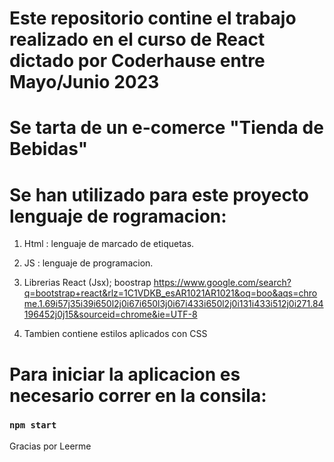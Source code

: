 # Este repositorio contine el trabajo realizado en el curso de React dictado por Coderhause entre Mayo/Junio 2023


# Se tarta de un e-comerce "Tienda de Bebidas" 

# Se han utilizado para este proyecto lenguaje de rogramacion:
1) Html : lenguaje de marcado de etiquetas.
2) JS : lenguaje de programacion.
3) Librerias React (Jsx); boostrap
   https://www.google.com/search?q=bootstrap+react&rlz=1C1VDKB_esAR1021AR1021&oq=boo&aqs=chrome.1.69i57j35i39i650l2j0i67i650l3j0i67i433i650l2j0i131i433i512j0i271.84196452j0j15&sourceid=chrome&ie=UTF-8

4) Tambien contiene estilos aplicados con CSS

# Para iniciar la aplicacion es necesario correr en la consila:

### `npm start`

Gracias por Leerme


